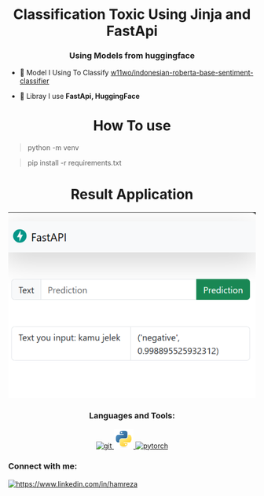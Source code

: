<h1 align="center">Classification Toxic Using Jinja and FastApi</h1>
<h3 align="center">Using Models from huggingface</h3>

- 🔭 Model I Using To Classify [w11wo/indonesian-roberta-base-sentiment-classifier](https://huggingface.co/w11wo/indonesian-roberta-base-sentiment-classifier)

- 🌱 Libray I use **FastApi, HuggingFace**

<h1 align="center" style=" margin-top: 35px">How To use </h1>
 

> python -m venv 

> pip install -r requirements.txt


<h1 align="center"> Result Application </h1>
<img src="assets\Capture.PNG" alt="Gambar">

<h3 align="center">Languages and Tools:</h3>

<p align="center"> 
<a href="https://git-scm.com/" target="_blank" rel="noreferrer"> <img src="https://www.vectorlogo.zone/logos/git-scm/git-scm-icon.svg" alt="git" width="40" height="40"/> </a> </a> <a href="https://www.python.org" target="_blank" rel="noreferrer"> <img src="https://raw.githubusercontent.com/devicons/devicon/master/icons/python/python-original.svg" alt="python" width="40" height="40"/> </a> <a href="https://pytorch.org/" target="_blank" rel="noreferrer"> <img src="https://www.vectorlogo.zone/logos/pytorch/pytorch-icon.svg" alt="pytorch" width="40" height="40"/> </a>  </p>

<h3 align="left">Connect with me:</h3>
<p align="left"><a href="https://linkedin.com/in/https://www.linkedin.com/in/hamreza" target="blank"><img align="center" src="https://raw.githubusercontent.com/rahuldkjain/github-profile-readme-generator/master/src/images/icons/Social/linked-in-alt.svg" alt="https://www.linkedin.com/in/hamreza" height="30" width="40" /></a>
</p>